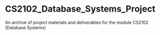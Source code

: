 # CS2102_Database_Systems_Project
An archive of project materials and deliverables for the module CS2102 (Database Systems)

